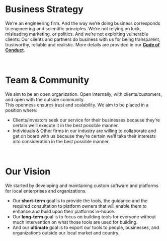 # Business Strategy
We're an engineering firm. And the way we’re doing business corresponds to engineering and scientific principles. We’re not relying on luck, misleading marketing, or politics. And we’re not exploiting vulnerable clients.
Our clients and partners do business with us for being transparent, trustworthy, reliable and realistic.
More details are provided in our <a href="https://github.com/ShiftSoftware/The-Shift-Method/blob/main/Code%20of%20Conduct.md"><strong>Code of Conduct</strong></a>.

<br/>

# Team & Community
We aim to be an open organization. Open internally, with clients/customers, and open with the outside community.<br/>
This openness ensures trust and scalability. We aim to be placed in a position where:
<ul>
  <li>Clients/investors seek our service for their businesses because they’re certain we’ll execute it in the best possible manner.</li>
  <li>Individuals & Other firms in our industry are willing to collaborate and get on board with us because they’re certain we’ll take their interests into consideration in the best possible manner.</li>
</ul>

<br/>

# Our Vision
We started by developing and maintaining custom software and platforms for local enterprises and organizations.<br/>
<ul>
  <li>Our <strong>short-term</strong> goal is to provide the tools, the guidance and the required consultation to platform owners that will enable them to enhance and build upon their platforms in-house.</li>
  <li>Our <strong>long-term</strong> goal is to focus on building tools for everyone without much intervention on what those tools are used for building.</li>
  <li>And our <strong>ultimate</strong> goal is to export our tools to people, businesses, and organizations outside our local market and country.</li>
</ul>
